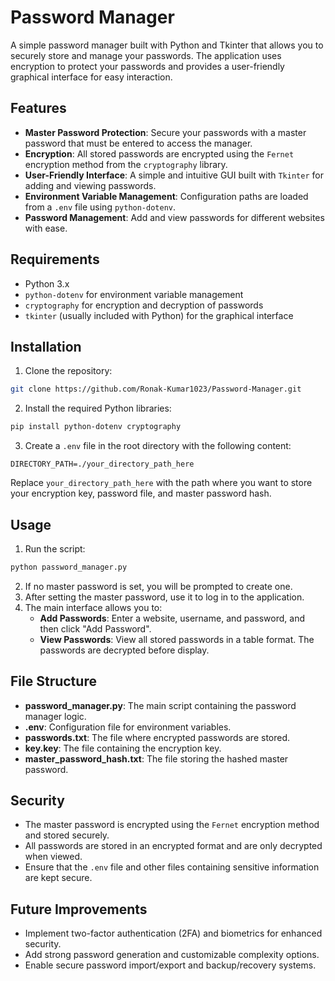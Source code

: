 # Password Manager

A simple password manager built with Python and Tkinter that allows you to securely store and manage your passwords. The application uses encryption to protect your passwords and provides a user-friendly graphical interface for easy interaction.

## Features

- **Master Password Protection**: Secure your passwords with a master password that must be entered to access the manager.
- **Encryption**: All stored passwords are encrypted using the `Fernet` encryption method from the `cryptography` library.
- **User-Friendly Interface**: A simple and intuitive GUI built with `Tkinter` for adding and viewing passwords.
- **Environment Variable Management**: Configuration paths are loaded from a `.env` file using `python-dotenv`.
- **Password Management**: Add and view passwords for different websites with ease.

## Requirements

- Python 3.x
- `python-dotenv` for environment variable management
- `cryptography` for encryption and decryption of passwords
- `tkinter` (usually included with Python) for the graphical interface

## Installation

1. Clone the repository:
```bash
git clone https://github.com/Ronak-Kumar1023/Password-Manager.git
```
2. Install the required Python libraries:
```bash
pip install python-dotenv cryptography
```
3. Create a `.env` file in the root directory with the following content:
```plaintext
DIRECTORY_PATH=./your_directory_path_here
```
Replace `your_directory_path_here` with the path where you want to store your encryption key, password file, and master password hash.

## Usage

1. Run the script:
```bash
python password_manager.py
```
2. If no master password is set, you will be prompted to create one.
3. After setting the master password, use it to log in to the application.
4. The main interface allows you to:
   - **Add Passwords**: Enter a website, username, and password, and then click "Add Password".
   - **View Passwords**: View all stored passwords in a table format. The passwords are decrypted before display.

## File Structure

- **password_manager.py**: The main script containing the password manager logic.
- **.env**: Configuration file for environment variables.
- **passwords.txt**: The file where encrypted passwords are stored.
- **key.key**: The file containing the encryption key.
- **master_password_hash.txt**: The file storing the hashed master password.

## Security

- The master password is encrypted using the `Fernet` encryption method and stored securely.
- All passwords are stored in an encrypted format and are only decrypted when viewed.
- Ensure that the `.env` file and other files containing sensitive information are kept secure.

## Future Improvements
- Implement two-factor authentication (2FA) and biometrics for enhanced security.
- Add strong password generation and customizable complexity options.
- Enable secure password import/export and backup/recovery systems.
